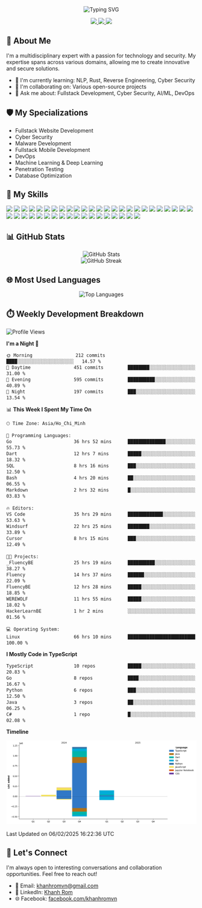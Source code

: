 <div align="center">
  <img src="https://readme-typing-svg.herokuapp.com?size=25&duration=2500&color=8C43EA&vCenter=true&width=450&height=40&lines=Hi+there+%F0%9F%91%8B%F0%9F%8F%BB;I'm+KhanhRomVN;Network+Security+%7C+Fullstack+Dev+%7C+AI%2FML" alt="Typing SVG" />
</div>

<p align="center">
  <a href="https://www.linkedin.com/in/khanh-romvn-247866221">
    <img src="https://img.shields.io/badge/-LinkedIn-0077B5?style=for-the-badge&logo=Linkedin&logoColor=white"/>
  </a>
  <a href="https://www.facebook.com/khanhromvn">
    <img src="https://img.shields.io/badge/-Facebook-1877F2?style=for-the-badge&logo=Facebook&logoColor=white"/>
  </a>
  <a href="mailto:khanhromvn@gmail.com">
    <img src="https://img.shields.io/badge/-Email-D14836?style=for-the-badge&logo=Gmail&logoColor=white"/>
  </a>
</p>

## 🚀 About Me

I'm a multidisciplinary expert with a passion for technology and security. My expertise spans across various domains, allowing me to create innovative and secure solutions.

- 🌱 I'm currently learning: NLP, Rust, Reverse Engineering, Cyber Security
- 👯 I'm collaborating on: Various open-source projects
- 💬 Ask me about: Fullstack Development, Cyber Security, AI/ML, DevOps

## 🛡️ My Specializations

- Fullstack Website Development
- Cyber Security
- Malware Development
- Fullstack Mobile Development
- DevOps
- Machine Learning & Deep Learning
- Penetration Testing
- Database Optimization

## 🌟 My Skills

![](https://img.shields.io/badge/-C++-00599C?style=flat-square&logo=c%2B%2B&logoColor=white)
![](https://img.shields.io/badge/-Assembly-6E4C13?style=flat-square&logo=assemblyscript&logoColor=white)
![](https://img.shields.io/badge/-Python-3776AB?style=flat-square&logo=Python&logoColor=white)
![](https://img.shields.io/badge/-TypeScript-3178C6?style=flat-square&logo=TypeScript&logoColor=white)
![](https://img.shields.io/badge/-Java-007396?style=flat-square&logo=java&logoColor=white)
![](https://img.shields.io/badge/-Linux-FCC624?style=flat-square&logo=linux&logoColor=black)
![](https://img.shields.io/badge/-PostgreSQL-336791?style=flat-square&logo=postgresql&logoColor=white)
![](https://img.shields.io/badge/-MongoDB-47A248?style=flat-square&logo=mongodb&logoColor=white)
![](https://img.shields.io/badge/-SQL%20Server-CC2927?style=flat-square&logo=microsoft-sql-server&logoColor=white)
![](https://img.shields.io/badge/-Redis-DC382D?style=flat-square&logo=redis&logoColor=white)
![](https://img.shields.io/badge/-Elasticsearch-005571?style=flat-square&logo=elasticsearch&logoColor=white)
![](https://img.shields.io/badge/-RabbitMQ-FF6600?style=flat-square&logo=rabbitmq&logoColor=white)
![](https://img.shields.io/badge/-Django-092E20?style=flat-square&logo=django&logoColor=white)
![](https://img.shields.io/badge/-Dart-0175C2?style=flat-square&logo=dart&logoColor=white)
![](https://img.shields.io/badge/-Go-00ADD8?style=flat-square&logo=go&logoColor=white)
![](https://img.shields.io/badge/-Rust-000000?style=flat-square&logo=rust&logoColor=white)
![](https://img.shields.io/badge/-Ruby-CC342D?style=flat-square&logo=ruby&logoColor=white)
![](https://img.shields.io/badge/-PowerShell-5391FE?style=flat-square&logo=powershell&logoColor=white)
![](https://img.shields.io/badge/-Docker-2496ED?style=flat-square&logo=docker&logoColor=white)
![](https://img.shields.io/badge/-GitHub-181717?style=flat-square&logo=github&logoColor=white)
![](https://img.shields.io/badge/-Jupyter-F37626?style=flat-square&logo=jupyter&logoColor=white)
![](https://img.shields.io/badge/-VS%20Code-007ACC?style=flat-square&logo=visual-studio-code&logoColor=white)
![](https://img.shields.io/badge/-AWS-232F3E?style=flat-square&logo=amazon-aws&logoColor=white)
![](https://img.shields.io/badge/-Azure-0089D6?style=flat-square&logo=microsoft-azure&logoColor=white)
![](https://img.shields.io/badge/-GCP-4285F4?style=flat-square&logo=google-cloud&logoColor=white)
![](https://img.shields.io/badge/-Kubernetes-326CE5?style=flat-square&logo=kubernetes&logoColor=white)
![](https://img.shields.io/badge/-Jenkins-D24939?style=flat-square&logo=jenkins&logoColor=white)
![](https://img.shields.io/badge/-Terraform-7B42BC?style=flat-square&logo=terraform&logoColor=white)
![](https://img.shields.io/badge/-Ansible-EE0000?style=flat-square&logo=ansible&logoColor=white)
![](https://img.shields.io/badge/-GitLab_CI-FCA121?style=flat-square&logo=gitlab&logoColor=white)
![](https://img.shields.io/badge/-Kali_Linux-557C94?style=flat-square&logo=kali-linux&logoColor=white)
![](https://img.shields.io/badge/-Wireshark-1679A7?style=flat-square&logo=wireshark&logoColor=white)
![](https://img.shields.io/badge/-Metasploit-2A2A2A?style=flat-square&logo=metasploit&logoColor=white)
![](https://img.shields.io/badge/-Nmap-0E83CD?style=flat-square&logo=nmap&logoColor=white)
![](https://img.shields.io/badge/-Burp_Suite-FF6633?style=flat-square&logo=burp-suite&logoColor=white)
![](https://img.shields.io/badge/-TensorFlow-FF6F00?style=flat-square&logo=tensorflow&logoColor=white)
![](https://img.shields.io/badge/-PyTorch-EE4C2C?style=flat-square&logo=pytorch&logoColor=white)
![](https://img.shields.io/badge/-Keras-D00000?style=flat-square&logo=keras&logoColor=white)
![](https://img.shields.io/badge/-scikit_learn-F7931E?style=flat-square&logo=scikit-learn&logoColor=white)
![](https://img.shields.io/badge/-OpenCV-5C3EE8?style=flat-square&logo=opencv&logoColor=white)
![](https://img.shields.io/badge/-Pandas-150458?style=flat-square&logo=pandas&logoColor=white)
![](https://img.shields.io/badge/-NumPy-013243?style=flat-square&logo=numpy&logoColor=white)
![](https://img.shields.io/badge/-Hugging_Face-FFD21E?style=flat-square&logo=huggingface&logoColor=black)

## 📊 GitHub Stats

<div align="center">
  <img src="https://github-readme-stats.vercel.app/api?username=KhanhRomVN&count_private=true&show_icons=true&theme=radical" alt="GitHub Stats" />
</div>

<div align="center">
  <img src="https://github-readme-streak-stats.herokuapp.com/?user=KhanhRomVN&theme=radical" alt="GitHub Streak" />
</div>

## 🌐 Most Used Languages

<div align="center">
  <img src="https://github-readme-stats.vercel.app/api/top-langs/?username=KhanhRomVN&layout=compact&theme=radical" alt="Top Languages" />
</div>

## ⏱️ Weekly Development Breakdown

<!--START_SECTION:waka-->
![Profile Views](http://img.shields.io/badge/Profile%20Views-0-blue)

**I'm a Night 🦉** 

```text
🌞 Morning                212 commits         ████░░░░░░░░░░░░░░░░░░░░░   14.57 % 
🌆 Daytime                451 commits         ████████░░░░░░░░░░░░░░░░░   31.00 % 
🌃 Evening                595 commits         ██████████░░░░░░░░░░░░░░░   40.89 % 
🌙 Night                  197 commits         ███░░░░░░░░░░░░░░░░░░░░░░   13.54 % 
```


📊 **This Week I Spent My Time On** 

```text
🕑︎ Time Zone: Asia/Ho_Chi_Minh

💬 Programming Languages: 
Go                       36 hrs 52 mins      ██████████████░░░░░░░░░░░   55.73 % 
Dart                     12 hrs 7 mins       █████░░░░░░░░░░░░░░░░░░░░   18.32 % 
SQL                      8 hrs 16 mins       ███░░░░░░░░░░░░░░░░░░░░░░   12.50 % 
Bash                     4 hrs 20 mins       ██░░░░░░░░░░░░░░░░░░░░░░░   06.55 % 
Markdown                 2 hrs 32 mins       █░░░░░░░░░░░░░░░░░░░░░░░░   03.83 % 

🔥 Editors: 
VS Code                  35 hrs 29 mins      █████████████░░░░░░░░░░░░   53.63 % 
Windsurf                 22 hrs 25 mins      ████████░░░░░░░░░░░░░░░░░   33.89 % 
Cursor                   8 hrs 15 mins       ███░░░░░░░░░░░░░░░░░░░░░░   12.49 % 

🐱‍💻 Projects: 
_FluencyBE               25 hrs 19 mins      ██████████░░░░░░░░░░░░░░░   38.27 % 
Fluency                  14 hrs 37 mins      ██████░░░░░░░░░░░░░░░░░░░   22.09 % 
FluencyBE                12 hrs 28 mins      █████░░░░░░░░░░░░░░░░░░░░   18.85 % 
WEREWOLF                 11 hrs 55 mins      █████░░░░░░░░░░░░░░░░░░░░   18.02 % 
HackerLearnBE            1 hr 2 mins         ░░░░░░░░░░░░░░░░░░░░░░░░░   01.56 % 

💻 Operating System: 
Linux                    66 hrs 10 mins      █████████████████████████   100.00 % 
```

**I Mostly Code in TypeScript** 

```text
TypeScript               10 repos            █████░░░░░░░░░░░░░░░░░░░░   20.83 % 
Go                       8 repos             ████░░░░░░░░░░░░░░░░░░░░░   16.67 % 
Python                   6 repos             ███░░░░░░░░░░░░░░░░░░░░░░   12.50 % 
Java                     3 repos             ██░░░░░░░░░░░░░░░░░░░░░░░   06.25 % 
C#                       1 repo              █░░░░░░░░░░░░░░░░░░░░░░░░   02.08 % 
```



**Timeline**

![Lines of Code chart](https://raw.githubusercontent.com/KhanhRomVN/KhanhRomVN/main/assets/bar_graph.png)


 Last Updated on 06/02/2025 16:22:36 UTC
<!--END_SECTION:waka-->

## 🤝 Let's Connect

I'm always open to interesting conversations and collaboration opportunities. Feel free to reach out!

- 📧 Email: khanhromvn@gmail.com
- 💼 LinkedIn: [Khanh Rom](https://www.linkedin.com/in/khanh-romvn-247866221)
- 🌐 Facebook: [facebook.com/khanhromvn](https://www.facebook.com/khanhromvn)

